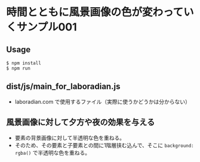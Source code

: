 時間とともに風景画像の色が変わっていくサンプル001
================

Usage
-------

```
$ npm install
$ npm run
```

dist/js/main_for_laboradian.js
------------

- laboradian.com で使用するファイル（実際に使うかどうかは分からない）



風景画像に対して夕方や夜の効果を与える
-------

- 要素の背景画像に対して半透明な色を重ねる。
- そのため、その要素と子要素との間に1階層挟む込んで、そこに `background: rgba()` で半透明な色を重ねる。


